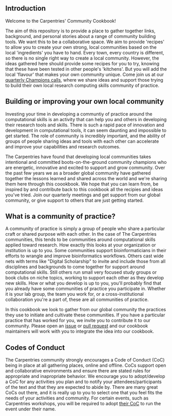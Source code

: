 ## Introduction

Welcome to the Carpentries' Community Cookbook!

The aim of this repository is to provide a place to gather together links, background, and personal stories about a range of community building tools. We want this to be a collaborative space. We aim to provide 'recipes' to allow you to create your own strong, local communities based on the local 'ingredients' you have to hand. Every town, every country is different, so there is no single right way to create a local community. However, the ideas gathered here should provide some recipes for you to try, knowing that these have been tested in other people's 'kitchens'. But you will add the local 'flavour' that makes your own community unique. Come join us at our [quarterly Champions calls](http://pad.software-carpentry.org/champions), where we share ideas and support those trying to build their own local research computing skills community of practice.

## Building or improving your own local community

Investing your time in developing a communtiy of practice around the computational skills is an activity that can help you and others in developing their research tools and skills. There is such a rapid pace of innovation and development in computational tools, it can seem daunting and impossible to get started. The role of community is incredibly important, and the ability of groups of people sharing ideas and tools with each other can accelerate and improve your capabilities and research outcomes. 

The Carpentries have found that developing local communities takes intentional and committed boots-on-the-ground community champions who are energetic, innovative and excited to support and grow community. Over the past few years we as a broader global community have gathered together the lessons learned and shared across the world and we're sharing them here through this coookbook. We hope that you can learn from, be inspired by and contribute back to this cookbook all the recipies and ideas you've tried. Join our quarterly meetings and get support from our global community, or give support to others that are just getting started. 

## What is a community of practice?

A community of practice is simply a group of people who share a particular craft or shared purpose with each other. In the case of The Carpentries communities, this tends to be communities around computational skills applied toward research. How exactly this looks at your organization or institution is up to you. Some communities support bioinformaticians in their efforts to wrangle and improve bioinformatics workflows. Others cast wide nets with terms like "Digital Scholarship" to invite and include those from all disciplines and backgrounds to come together for support around computational skills. Still others run small very focused study groups or book clubs on niche topics, working to support each other as they develop new skills. How or what you develop is up to you, you'll probably find that you already have some communities of practice you participate in. Whether it is your lab group, the team you work for, or a cross-institutional collaboration you're a part of, these are all communities of practice.

In this cookbook we look to gather from our global community the practices they use to initiate and cultivate these communities. If you have a particular practice that has worked for you, we invite you to contribute it to our community. Please open an [issue](https://github.com/carpentries/community-cookbook/issues) or [pull request](https://github.com/carpentries/community-cookbook/pulls) and our cookbook maintainers will work with you to integrate the idea into our cookbook.

## Codes of Conduct

The Carpentries community strongly encourages a Code of Conduct (CoC) being in place at all gathering places, online and offline. CoCs support open and collaborative environments and ensure there are stated rules for appropriate and inapropriate behavior. We encourage you to adopt/develop a CoC for any activities you plan and to notify your attendees/participants of the text and that they are expected to abide by. There are many great CoCs out there, and it is really up to you to select one that you feel fits the needs of your activities and community. For certain events, such as Carpentries workshops, you will be required to adopt [their CoC](http://software-carpentry.org/conduct) to run the event under their name.

